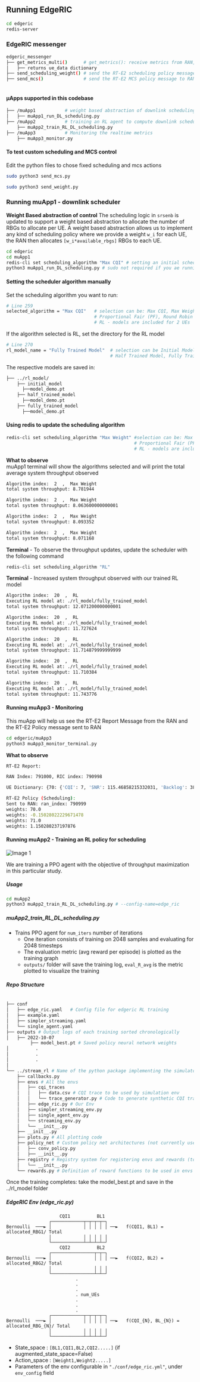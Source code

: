 ## Running EdgeRIC 
 
```bash
cd edgeric
redis-server
```

### EdgeRIC messenger
```bash
edgeric_messenger
├── get_metrics_multi()      # get_metrics(): receive metrics from RAN, called by all μApps
│   ├── returns ue_data dictionary
├── send_scheduling_weight() # send the RT-E2 scheduling policy message to RAN
├── send_mcs()               # send the RT-E2 MCS policy message to RAN 
    
```
#### μApps supported in this codebase
```bash
├── /muApp1           # weight based abstraction of downlink scheduling control
│   ├── muApp1_run_DL_scheduling.py
├── /muApp2           # training an RL agent to compute downlink scheduling policy
    ├── muApp2_train_RL_DL_scheduling.py
├── /muApp3           # Monitoring the realtime metrics
    ├── muApp3_monitor.py    

```

#### To test custom scheduling and MCS control
Edit the python files to chose fixed scheduling and mcs actions  
```bash
sudo python3 send_mcs.py
```
```bash
sudo python3 send_weight.py
```

### Running muApp1 - downlink scheduler

**Weight Based abstraction of control** The scheduling logic in ``srsenb`` is updated to support a weight based abstraction to allocate the number of RBGs to allocate per UE. A weight based abstraction allows us to implement any kind of scheduling policy where we provide a weight ``w_i`` for each UE, the RAN then allocates ``[w_i*available_rbgs]`` RBGs to each UE.     

```bash
cd edgeric
cd muApp1
redis-cli set scheduling_algorithm "Max CQI" # setting an initial scheduler
python3 muApp1_run_DL_scheduling.py # sudo not required if you ae running in docker
```
#### Setting the scheduler algorithm manually
Set the scheduling algorithm you want to run:
```bash
# Line 259
selected_algorithm = "Max CQI"   # selection can be: Max CQI, Max Weight,
                                 # Proportional Fair (PF), Round Robin 
                                 # RL - models are included for 2 UEs
```
If the algorithm selected is RL, set the directory for the RL model
```bash
# Line 270
rl_model_name = "Fully Trained Model"  # selection can be Initial Model,
                                       # Half Trained Model, Fully Trained Model - to see benefits, run UE1 with load 5Mbps, UE2 with 21Mbps
```
The respective models are saved in:
```bash
├── ../rl_model/           
    ├── initial_model 
      ├──model_demo.pt
    ├── half_trained_model 
      ├──model_demo.pt
    ├── fully_trained_model 
      ├──model_demo.pt
```
 
#### Using redis to update the scheduling algorithm

```bash
redis-cli set scheduling_algorithm "Max Weight" #selection can be: Max CQI, Max Weight,
                                                # Proportional Fair (PF), Round Robin
                                                # RL - models are included for 2 UEs
```

**What to observe**  
muApp1 terminal will show the algorithms selected and will print the total average system throughput observed
```bash
Algorithm index:  2  ,  Max Weight
total system throughput: 8.781944 

Algorithm index:  2  ,  Max Weight
total system throughput: 8.063600000000001 

Algorithm index:  2  ,  Max Weight
total system throughput: 8.093352 

Algorithm index:  2  ,  Max Weight
total system throughput: 8.071168 
```
**Terminal** - To observe the throughput updates, update the scheduler with the following command 
```bash
redis-cli set scheduling_algorithm "RL" 
```

**Terminal** - Increased system throughput observed with our trained RL model
```bash
Algorithm index:  20  ,  RL
Executing RL model at: ./rl_model/fully_trained_model
total system throughput: 12.071200000000001 

Algorithm index:  20  ,  RL
Executing RL model at: ./rl_model/fully_trained_model
total system throughput: 11.727624 

Algorithm index:  20  ,  RL
Executing RL model at: ./rl_model/fully_trained_model
total system throughput: 11.714879999999999 

Algorithm index:  20  ,  RL
Executing RL model at: ./rl_model/fully_trained_model
total system throughput: 11.710384 

Algorithm index:  20  ,  RL
Executing RL model at: ./rl_model/fully_trained_model
total system throughput: 11.743776 
```

#### Running muApp3 - Monitoring
This muApp will help us see the RT-E2 Report Message from the RAN and the RT-E2 Policy message sent to RAN  

```bash
cd edgeric/muApp3
python3 muApp3_monitor_terminal.py 
```
**What to observe**  
```bash
RT-E2 Report: 

RAN Index: 791000, RIC index: 790998 

UE Dictionary: {70: {'CQI': 7, 'SNR': 115.46858215332031, 'Backlog': 384977, 'Pending Data': 0, 'Tx_brate': 1980.0, 'Rx_brate': 0.0}, 71: {'CQI': 8, 'SNR': 116.41766357421875, 'Backlog': 1503, 'Pending Data': 0, 'Tx_brate': 0.0, 'Rx_brate': 0.0}} 

RT-E2 Policy (Scheduling): 
Sent to RAN: ran_index: 790999
weights: 70.0
weights: -0.15028022229671478
weights: 71.0
weights: 1.150280237197876
```

#### Running muApp2 - Training an RL policy for scheduling

![Image 1](./images/training_rl.png "Open AI gym interface")

We are training a PPO agent with the objective of throughput maximization in this particular study.

##### Usage

```bash
cd muApp2
python3 muApp2_train_RL_DL_scheduling.py # --config-name=edge_ric
```

##### muApp2_train_RL_DL_scheduling.py

* Trains PPO agent for ```num_iters``` number of iterations
    * One iteration consists of training on 2048 samples and evaluating for 2048 timesteps
    * The evaluation metric (avg reward per episode) is plotted as the training graph
    * ``outputs/`` folder will save the training log, ``eval_R_avg`` is the metric plotted to visualize the training


##### Repo Structure
```bash

├── conf
│   ├── edge_ric.yaml   # Config file for edgeric RL training
│   ├── example.yaml
│   ├── simpler_streaming.yaml
│   └── single_agent.yaml
├── outputs # Output logs of each training sorted chronologically
│   ├── 2022-10-07
         ├── model_best.pt # Saved policy neural network weights
│          .
│          .
│          .
│          
└── ../stream_rl # Name of the python package implementing the simulator mechanisms
    ├── callbacks.py
    ├── envs # All the envs
    │   ├── cqi_traces
    │   │   ├── data.csv # CQI trace to be used by simulation env
    │   │   └── trace_generator.py # Code to generate synthetic CQI traces
    │   ├── edge_ric.py # Our Env 
    │   ├── simpler_streaming_env.py
    │   ├── single_agent_env.py
    │   └── streaming_env.py
    │   └── __init__.py
    ├── __init__.py
    ├── plots.py # All plotting code
    ├── policy_net # Custom policy net architectures (not currently used)
    │   ├── conv_policy.py
    │   ├── __init__.py
    ├── registry # Registry system for registering envs and rewards (to keep things modular)
    │   └── __init__.py
    └── rewards.py # Definition of reward functions to be used in envs
```
Once the training completes: take the model_best.pt and save in the ../rl_model folder

##### EdgeRIC Env (edge_ric.py)

```
                    CQI1          BL1
                ┌────────────┬─┬─┬─┬─┐
Bernoulli  ───► │            │ │ │ │ │ ──►   f(CQI1, BL1) = allocated_RBG1/ Total
                │            │ │ │ │ │
                └────────────┴─┴─┴─┴─┘
                    CQI2          BL2
                ┌────────────────┬─┬─┐
Bernoulli  ───► │                │ │ │ ──►   f(CQI2, BL2) = allocated_RBG2/ Total
                │                │ │ │
                └────────────────┴─┴─┘
                          .
                          .
                          .
                          . num_UEs
                          .
                          .
                          .
                ┌────────────┬─┬─┬─┬─┐
Bernoulli  ───► │            │ │ │ │ │ ──►   f(CQI_{N}, BL_{N}) = allocated_RBG_{N}/ Total
                │            │ │ │ │ │
                └────────────┴─┴─┴─┴─┘
```


* State_space : ```[BL1,CQI1,BL2,CQI2.....]``` (if augmented_state_space=False)
* Action_space : ```[Weight1,Weight2.....]```
* Parameters of the env configurable in ```"./conf/edge_ric.yml"```, under ```env_config``` field

